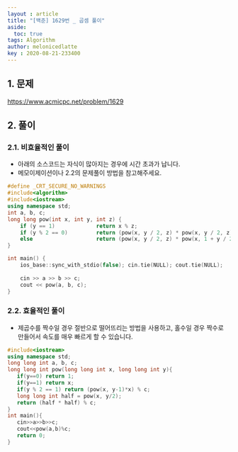 ```yaml
---
layout : article
title: "[백준] 1629번 _ 곱셈 풀이"
aside:
  toc: true
tags: Algorithm 
author: melonicedlatte
key : 2020-08-21-233400 
---  
```


## 1. 문제

https://www.acmicpc.net/problem/1629

## 2. 풀이

### 2.1. 비효율적인 풀이

- 아래의 소스코드는 자식이 많아지는 경우에 시간 초과가 납니다.
- 메모이제이션이나 2.2의 문제풀이 방법을 참고해주세요. 

~~~cpp
#define _CRT_SECURE_NO_WARNINGS
#include<algorithm>
#include<iostream>
using namespace std;
int a, b, c;
long long pow(int x, int y, int z) {
	if (y == 1) 		    return x % z;
	if (y % 2 == 0) 		return (pow(x, y / 2, z) * pow(x, y / 2, z)) % z;
	else            		return (pow(x, y / 2, z) * pow(x, 1 + y / 2, z)) % z;
}

int main() {
	ios_base::sync_with_stdio(false); cin.tie(NULL); cout.tie(NULL);
	
	cin >> a >> b >> c;
	cout << pow(a, b, c);
}
~~~

### 2.2. 효율적인 풀이

- 제곱수를 짝수일 경우 절반으로 떨어뜨리는 방법을 사용하고, 홀수일 경우 짝수로 만들어서 속도를 매우 빠르게 할 수 있습니다. 

~~~cpp
#include<iostream>
using namespace std;
long long int a, b, c;
long long int pow(long long int x, long long int y){
   if(y==0) return 1;
   if(y==1) return x;
   if(y % 2 == 1) return (pow(x, y-1)*x) % c;
   long long int half = pow(x, y/2);
   return (half * half) % c;
}
int main(){
   cin>>a>>b>>c;
   cout<<pow(a,b)%c;
   return 0;
}
~~~

